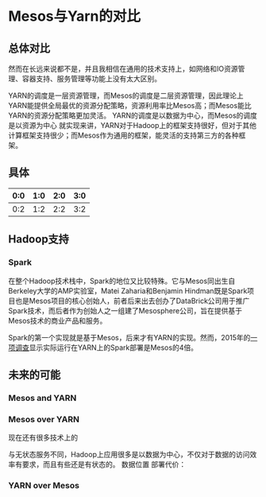 # Mesos与Yarn的对比


## 总体对比

然而在长远来说都不是，并且我相信在通用的技术支持上，如网络和IO资源管理、容器支持、服务管理等功能上没有太大区别。

YARN的调度是一层资源管理，而Mesos的调度是二层资源管理，因此理论上YARN能提供全局最优的资源分配策略，资源利用率比Mesos高；而Mesos能比YARN的资源分配策略更加灵活。
YARN的调度是以数据为中心，而Mesos的调度是以资源为中心
就实现来讲，YARN对于Hadoop上的框架支持很好，但对于其他计算框架支持很少；而Mesos作为通用的框架，能灵活的支持第三方的各种框架。
## 具体
| 0:0 | 1:0 | 2:0 | 3:0 |
| -- | -- | -- | -- |
| 0:2 | 1:2 | 2:2 | 3:2 |

## Hadoop支持

### Spark
在整个Hadoop技术栈中，Spark的地位又比较特殊。它与Mesos同出生自Berkeley大学的AMP实验室，Matei Zaharia和Benjamin Hindman既是Spark项目也是Mesos项目的核心创始人，前者后来出去创办了DataBrick公司用于推广Spark技术，而后者作为创始人之一组建了Mesosphere公司，旨在提供基于Mesos技术的商业产品和服务。

Spark的第一个实现就是基于Mesos，后来才有YARN的实现。然而，2015年的[一项调查](http://cdn2.hubspot.net/hubfs/438089/DataBricks_Surveys_-_Content/Spark-Survey-2015-Infographic.pdf?t=1443116345933)显示实际运行在YARN上的Spark部署是Mesos的4倍。


## 未来的可能
### Mesos and YARN
### Mesos over YARN

现在还有很多技术上的

与无状态服务不同，Hadoop上应用很多是以数据为中心，不仅对于数据的访问效率有要求，而且有些还是有状态的。
数据位置
部署代价：
### YARN over Mesos
